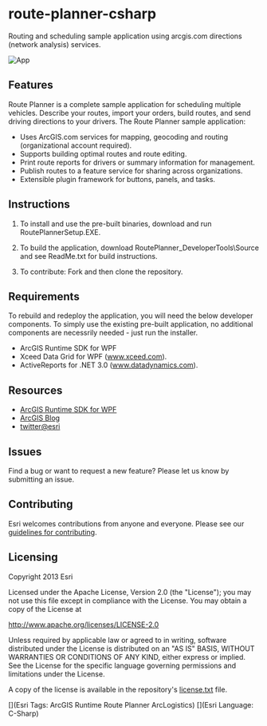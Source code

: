 # route-planner-csharp

Routing and scheduling sample application using arcgis.com directions (network analysis) services.

![App](https://raw.github.com/Esri/route-planner-csharp/master/RoutePlanner80.png)

## Features

Route Planner is a complete sample application for scheduling multiple vehicles.  Describe your routes, import your orders, build routes, and send driving directions to your drivers.
The Route Planner sample application:
* Uses ArcGIS.com services for mapping, geocoding and routing (organizational account required).
* Supports building optimal routes and route editing.
* Print route reports for drivers or summary information for management.
* Publish routes to a feature service for sharing across organizations.
* Extensible plugin framework for buttons, panels, and tasks.


## Instructions

1. To install and use the pre-built binaries, download and run RoutePlannerSetup.EXE.

2. To build the application, download RoutePlanner_DeveloperTools\Source and see ReadMe.txt for build instructions. 

3. To contribute: Fork and then clone the repository.


## Requirements

To rebuild and redeploy the application, you will need the below developer components.  To simply use the existing pre-built application, no additional components are necessrily needed - just run the installer.
* ArcGIS Runtime SDK for WPF
* Xceed Data Grid for WPF (www.xceed.com).
* ActiveReports for .NET 3.0 (www.datadynamics.com).

## Resources

* [ArcGIS Runtime SDK for WPF](http://resources.arcgis.com/en/communities/runtime-wpf/index.html)
* [ArcGIS Blog](http://blogs.esri.com/esri/arcgis/)
* [twitter@esri](http://twitter.com/esri)

## Issues

Find a bug or want to request a new feature?  Please let us know by submitting an issue.

## Contributing

Esri welcomes contributions from anyone and everyone. Please see our [guidelines for contributing](https://github.com/esri/contributing).

## Licensing

Copyright 2013 Esri

Licensed under the Apache License, Version 2.0 (the "License");
you may not use this file except in compliance with the License.
You may obtain a copy of the License at

   http://www.apache.org/licenses/LICENSE-2.0

Unless required by applicable law or agreed to in writing, software
distributed under the License is distributed on an "AS IS" BASIS,
WITHOUT WARRANTIES OR CONDITIONS OF ANY KIND, either express or implied.
See the License for the specific language governing permissions and
limitations under the License.

A copy of the license is available in the repository's [license.txt]( https://raw.github.com/Esri/route-planner-csharp/master/License.txt) file.

[](Esri Tags: ArcGIS Runtime Route Planner ArcLogistics)
[](Esri Language: C-Sharp)
